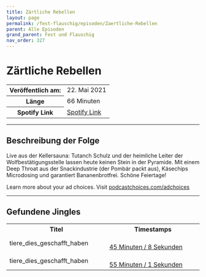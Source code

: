```yaml
---
title: Zärtliche Rebellen
layout: page
permalink: /fest-flauschig/episoden/Zaertliche-Rebellen
parent: Alle Episoden
grand_parent: Fest und Flauschig
nav_order: 327
---
```


# Zärtliche Rebellen
<table class="resp-table dcf-table dcf-table-responsive dcf-table-bordered dcf-table-striped dcf-w-100%">
                    <tbody>
                        <tr>
                            <th scope="row">Veröffentlich am:</th>
                            <td data-label="Veröffentlich am:">22. Mai 2021</td>
                        </tr>
                        <tr>
                            <th scope="row">Länge </th>
                            <td data-label="Länge ">66 Minuten</td>
                        </tr><tr>
                                <th scope="row">Spotify Link</th>
                                <td data-label="Spotify Link"><a href="https://open.spotify.com/episode/3TrZPFh2aI4tEngMcW2rAt">Spotify Link</a></td>
                            </tr></tbody>
                </table>

***

## Beschreibung der Folge

<div>
<p>Live aus der Kellersauna: Tutanch Schulz und der heimliche Leiter der Wolfbestätigungsstelle lassen heute keinen Stein in der Pyramide. Mit einem Deep Throat aus der Snackindustrie (der Pombär packt aus), Käsechips Microdosing und garantiert Bananenbrotfrei. Schöne Feiertage!</p><p> </p><p>Learn more about your ad choices. Visit <a href="https://podcastchoices.com/adchoices">podcastchoices.com/adchoices</a></p>  
</div>

***

## Gefundene Jingles

<table style="display: table;">
                                    <tr>
                                        <th class="tableColumnTitle">Titel</th>
                                        <th class="tableColumnTimestamps">Timestamps</th>
                                    </tr>
                                    <tr>
                                <td markdown="span"  class="tableColumnTitle">tiere_dies_geschafft_haben</td>
                                <td markdown="span" class="tableColumnTimestamps">
                                <br>
                                <a href="https://open.spotify.com/episode/3TrZPFh2aI4tEngMcW2rAt?t=2708">
                                45 Minuten / 8 Sekunden</a>
                                </td></tr><tr>
                                <td markdown="span"  class="tableColumnTitle">tiere_dies_geschafft_haben</td>
                                <td markdown="span" class="tableColumnTimestamps">
                                <br>
                                <a href="https://open.spotify.com/episode/3TrZPFh2aI4tEngMcW2rAt?t=3301">
                                55 Minuten / 1 Sekunden</a>
                                </td></tr></table>
